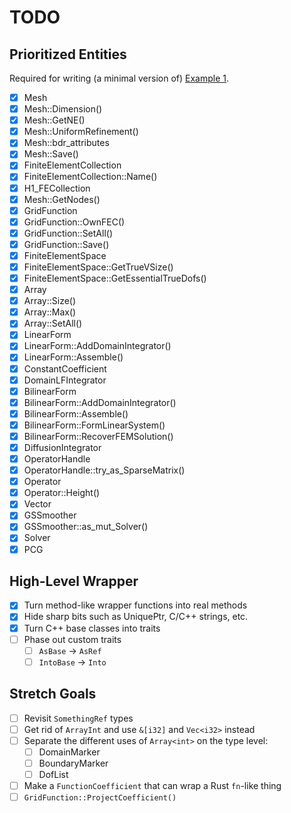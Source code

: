 # TODO

## Prioritized Entities

Required for writing (a minimal version of) [Example 1](https://github.com/mkovaxx/mfem/blob/69fbae732d5279c8d0f42c5430c4fd5656731d00/examples/ex1.cpp).

- [x] Mesh
- [x] Mesh::Dimension()
- [x] Mesh::GetNE()
- [x] Mesh::UniformRefinement()
- [x] Mesh::bdr_attributes
- [x] Mesh::Save()
- [x] FiniteElementCollection
- [x] FiniteElementCollection::Name()
- [x] H1_FECollection
- [x] Mesh::GetNodes()
- [x] GridFunction
- [x] GridFunction::OwnFEC()
- [x] GridFunction::SetAll()
- [x] GridFunction::Save()
- [x] FiniteElementSpace
- [x] FiniteElementSpace::GetTrueVSize()
- [x] FiniteElementSpace::GetEssentialTrueDofs()
- [x] Array<int>
- [x] Array<int>::Size()
- [x] Array<int>::Max()
- [x] Array<int>::SetAll()
- [x] LinearForm
- [x] LinearForm::AddDomainIntegrator()
- [x] LinearForm::Assemble()
- [x] ConstantCoefficient
- [x] DomainLFIntegrator
- [x] BilinearForm
- [x] BilinearForm::AddDomainIntegrator()
- [x] BilinearForm::Assemble()
- [x] BilinearForm::FormLinearSystem()
- [x] BilinearForm::RecoverFEMSolution()
- [x] DiffusionIntegrator
- [x] OperatorHandle
- [x] OperatorHandle::try_as_SparseMatrix()
- [x] Operator
- [x] Operator::Height()
- [x] Vector
- [x] GSSmoother
- [x] GSSmoother::as_mut_Solver()
- [x] Solver
- [x] PCG

## High-Level Wrapper

- [x] Turn method-like wrapper functions into real methods
- [x] Hide sharp bits such as UniquePtr, C/C++ strings, etc.
- [x] Turn C++ base classes into traits
- [ ] Phase out custom traits
    - [ ] `AsBase` -> `AsRef`
    - [ ] `IntoBase` -> `Into`

## Stretch Goals

- [ ] Revisit `SomethingRef` types
- [ ] Get rid of `ArrayInt` and use `&[i32]` and `Vec<i32>` instead
- [ ] Separate the different uses of `Array<int>` on the type level:
    - [ ] DomainMarker
    - [ ] BoundaryMarker
    - [ ] DofList
- [ ] Make a `FunctionCoefficient` that can wrap a Rust `fn`-like thing
- [ ] `GridFunction::ProjectCoefficient()`
